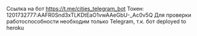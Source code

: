 Ссылка на бот https://t.me/cities_telegram_bot
Токен: 1201732777:AAFR0Snd3xTLKDtEaO1vwAAeGbU-_Ac0v5Q
Для проверки работоспособности необходим только Telegram, т.к. бот deployed to heroku
